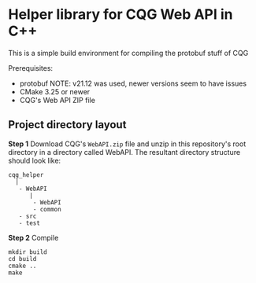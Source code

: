# Helper library for CQG Web API in C++

This is a simple build environment for compiling the protobuf stuff of CQG

Prerequisites:
- protobuf NOTE: v21.12 was used, newer versions seem to have issues
- CMake 3.25 or newer
- CQG's Web API ZIP file

## Project directory layout

**Step 1** Download CQG's `WebAPI.zip` file and unzip in this repository's root directory in a directory called WebAPI. The resultant directory structure should look like:
```
cqg_helper
  |
   - WebAPI
      |
       - WebAPI
       - common
   - src
   - test
```
 
**Step 2** Compile
```
mkdir build
cd build
cmake ..
make
```
